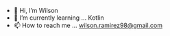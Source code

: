 - 👋 Hi, I’m Wilson
- 🌱 I’m currently learning ... Kotlin
- 📫 How to reach me ... wilson.ramirez98@gmail.com 

<!---
Xander180/Xander180 is a ✨ special ✨ repository because its `README.md` (this file) appears on your GitHub profile.
You can click the Preview link to take a look at your changes.
--->
